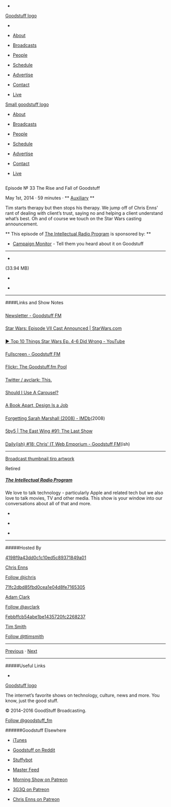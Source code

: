 

-
[Goodstuff logo](http://www.goodstuff.fm/)[](/assets/goodstuff_logo-17c1fe6f378352de5d7345f76152130b.svg)

-


-  [About](/about)

-  [Broadcasts](/broadcasts)

-  [People](/people)

-  [Schedule](/schedule)

-  [Advertise](/advertise)

-  [Contact](/contact)

-  [Live](/live)


[Small goodstuff logo](http://www.goodstuff.fm/)[](/assets/small_goodstuff_logo-bf032e72b9ec41494f4d90905f1ad619.svg)


-  [About](/about)

-  [Broadcasts](/broadcasts)

-  [People](/people)

-  [Schedule](/schedule)

-  [Advertise](/advertise)

-  [Contact](/contact)

-  [Live](/live)


##
Episode № 33
The Rise and Fall of Goodstuff


May 1st, 2014
·
59
minutes
·
**
[Auxiliary](/auxiliary/3)
**


Tim starts therapy but then stops his therapy. We jump off of Chris Enns' rant of dealing with client’s trust, saying no and helping a client understand what’s best. Oh and of course we touch on the Star Wars casting announcement.


**
This episode of
[The Intellectual Radio Program](/tirp)
is sponsored by:
**


-  [Campaign Monitor](http://www.campaignmonitor.com/) - Tell them you heard about it on Goodstuff


------------------------------


-
[](https://goodstuffs3.s3.amazonaws.com/uploads/tirp-33.mp3)(33.94 MB)

-
[](http://twitter.com/intent/tweet?text=The%20Intellectual%20Radio%20Program%20%E2%84%96%2033%20on%20@goodstuff_fm%20-%20http://goodstuff.fm/tirp/33)

-
[](http://www.facebook.com/sharer/sharer.php?u=http://goodstuff.fm/tirp/33)


------------------------------


####Links and Show Notes

#####
[Newsletter - Goodstuff FM](http://www.goodstuff.fm/newsletter)


#####
[Star Wars: Episode VII Cast Announced | StarWars.com](http://starwars.com/news/star-wars-episode-7-cast-announced.html)


#####
[▶ Top 10 Things Star Wars Ep. 4-6 Did Wrong - YouTube](https://www.youtube.com/watch?v=KNAPNN3cuHw)


#####
[Fullscreen - Goodstuff FM](http://goodstuff.fm/fullscreen)


#####
[Flickr: The Goodstuff.fm Pool](https://www.flickr.com/groups/goodstuff/)


#####
[Twitter / avclark: This.](https://twitter.com/avclark/status/461223766342004736)


#####
[Should I Use A Carousel?](http://shouldiuseacarousel.com/)


#####
[A Book Apart, Design Is a Job](http://www.abookapart.com/products/design-is-a-job)


#####
[Forgetting Sarah Marshall (2008) - IMDb](http://www.imdb.com/title/tt0800039/)(2008)


#####
[5by5 | The East Wing #91: The Last Show](http://5by5.tv/eastwing/91)


#####
[Daily(ish) #18: Chris' IT Web Emporium - Goodstuff FM](http://goodstuff.fm/dailyish/18)(ish)


------------------------------


[Broadcast thumbnail tirp artwork](/tirp)[](https://goodstuffs3.s3.amazonaws.com/uploads/broadcast/image/15/broadcast_thumbnail_tirp_artwork.png)

Retired


##### [The Intellectual Radio Program](/tirp)


We love to talk technology - particularly Apple and related tech but we also love to talk movies, TV and other media. This show is your window into our conversations about all of that and more.

-
[](https://itunes.apple.com/us/podcast/intellectual-radio-program/id682246844)

-
[](/tirp/feed)

-
[](mailto:chris@goodstuff.fm?cc=sponsorship%40goodstuff.fm&subject=%5BGoodStuff%20FM%5D%20Sponsorship%20Inquiry%20for%20The%20Intellectual%20Radio%20Program)


------------------------------


#####Hosted By


[4198f9a43dd0c1c10ed5c89371849a01](/people/chris-enns)[](http://gravatar.com/avatar/4198f9a43dd0c1c10ed5c89371849a01.png?s=300&r=pg)

[Chris Enns](/people/chris-enns)


[Follow @ichris](https://twitter.com/ichris)


[71fc2dbd85fbd0cea1e04d8fe7165305](/people/avclark)[](http://gravatar.com/avatar/71fc2dbd85fbd0cea1e04d8fe7165305.png?s=300&r=pg)

[Adam Clark](/people/avclark)


[Follow @avclark](https://twitter.com/avclark)


[Febbffcb54abe1be1435720fc2268237](/people/ttimsmith)[](http://gravatar.com/avatar/febbffcb54abe1be1435720fc2268237.png?s=300&r=pg)

[Tim Smith](/people/ttimsmith)


[Follow @ttimsmith](https://twitter.com/ttimsmith)


------------------------------


[Previous](/tirp/32)
·
[Next](/tirp/34)


------------------------------


#####Useful Links

-
[](mailto:chris@goodstuff.fm?subject=%5BGoodstuff%20FM%5D%20Feedback%20for%20The%20Intellectual%20Radio%20Program)


[Goodstuff logo](http://www.goodstuff.fm/)[](/assets/goodstuff_logo-17c1fe6f378352de5d7345f76152130b.svg)


The internet’s favorite shows on technology, culture, news and more. You know, just the good stuff.


© 2014–2016 GoodStuff Broadcasting.

[Follow @goodstuff_fm](https://twitter.com/goodstufffm)


######Goodstuff Elsewhere

-  [iTunes](https://itunes.apple.com/us/artist/goodstuff-fm/id843385597?mt=2)

-  [Goodstuff on Reddit](https://www.reddit.com/r/Goodstuff_fm/)

-  [Stuffybot](http://stuffybot.goodstuff.fm)

-  [Master Feed](/master/feed)

-  [Morning Show on Patreon](https://www.patreon.com/morningshow)

-  [3G3Q on Patreon](https://www.patreon.com/3g3q)

-  [Chris Enns on Patreon](https://www.patreon.com/ichris)
